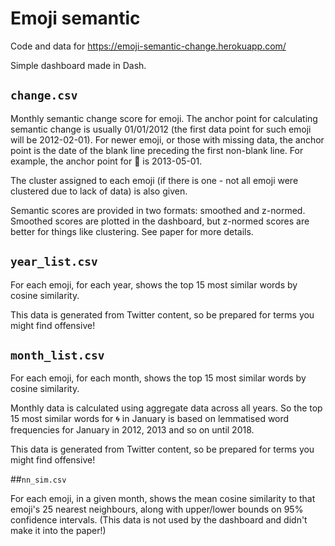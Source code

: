 # Emoji semantic

Code and data for https://emoji-semantic-change.herokuapp.com/

Simple dashboard made in Dash.

## `change.csv`

Monthly semantic change score for emoji. The anchor point for calculating semantic change is usually 01/01/2012 (the first data point for such emoji will be 2012-02-01). For newer emoji, or those with missing data, the anchor point is the date of the blank line preceding the first non-blank line. For example, the anchor point for 🌼 is 2013-05-01.

The cluster assigned to each emoji (if there is one - not all emoji were clustered due to lack of data) is also given.

Semantic scores are provided in two formats: smoothed and z-normed. Smoothed scores are plotted in the dashboard, but z-normed scores are better for things like clustering. See paper for more details.

## `year_list.csv`

For each emoji, for each year, shows the top 15 most similar words by cosine similarity.

This data is generated from Twitter content, so be prepared for terms you might find offensive!

## `month_list.csv`

For each emoji, for each month, shows the top 15 most similar words by cosine similarity.

Monthly data is calculated using aggregate data across all years. So the top 15 most similar words for 🌀 in January is based on lemmatised word frequencies for January in 2012, 2013 and so on until 2018.

This data is generated from Twitter content, so be prepared for terms you might find offensive!

##`nn_sim.csv`

For each emoji, in a given month, shows the mean cosine similarity to that emoji's 25 nearest neighbours, along with upper/lower bounds on 95% confidence intervals. (This data is not used by the dashboard and didn't make it into the paper!)